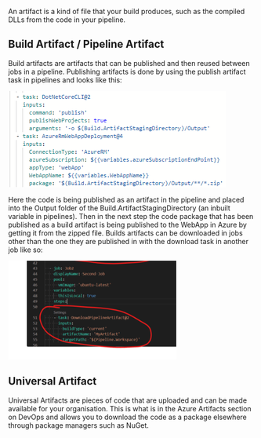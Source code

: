An artifact is a kind of file that your build produces, such as the compiled DLLs from the code in your pipeline. 

## Build Artifact / Pipeline Artifact

Build artifacts are artifacts that can be published and then reused between jobs in a pipeline. Publishing artifacts is done by using the publish artifact task in pipelines and looks like this:

![Artifact Publishing](./images/artifactpublishing.png)

Here the code is being published as an artifact in the pipeline and placed into the Output folder of the Build.ArtifactStagingDirectory (an inbuilt variable in pipelines). Then in the next step the code package that has been published as a build artifact is being published to the WebApp in Azure by getting it from the zipped file. Builds artifacts can be downloaded in jobs other than the one they are published in with the download task in another job like so:

![Artifact Download](./images/artifactdownload.png)

## Universal Artifact

Universal Artifacts are pieces of code that are uploaded and can be made available for your organisation. This is what is in the Azure Artifacts section on DevOps and allows you to download the code as a package elsewhere through package managers such as NuGet.
